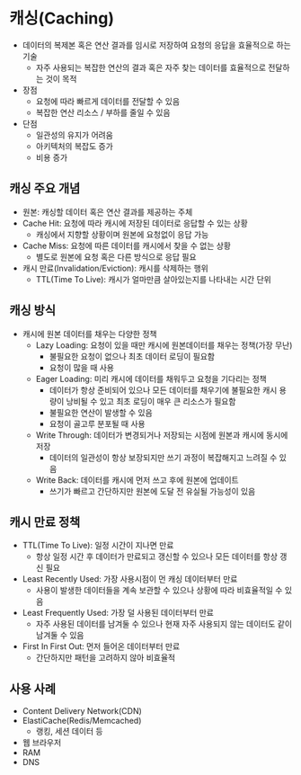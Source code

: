 # 캐싱(Caching)
* 데이터의 복제본 혹은 연산 결과를 임시로 저장하여 요청의 응답을 효율적으로 하는 기술
  * 자주 사용되는 복잡한 연산의 결과 혹은 자주 찾는 데이터를 효율적으로 전달하는 것이 목적
* 장점
  * 요청에 따라 빠르게 데이터를 전달할 수 있음
  * 복잡한 연산 리소스 / 부하를 줄일 수 있음
* 단점
  * 일관성의 유지가 어려움
  * 아키텍처의 복잡도 증가
  * 비용 증가

## 캐싱 주요 개념
* 원본: 캐싱할 데이터 혹은 연산 결과를 제공하는 주체
* Cache Hit: 요청에 따라 캐시에 저장된 데이터로 응답할 수 있는 상황
  * 캐싱에서 지향할 상황이며 원본에 요청없이 응답 가능
* Cache Miss: 요청에 따른 데이터를 캐시에서 찾을 수 없는 상황
  * 별도로 원본에 요청 혹은 다른 방식으로 응답 필요
* 캐시 만료(Invalidation/Eviction): 캐시를 삭제하는 행위
  * TTL(Time To Live): 캐시가 얼마만큼 살아있는지를 나타내는 시간 단위

## 캐싱 방식
* 캐시에 원본 데이터를 채우는 다양한 정책
  * Lazy Loading: 요청이 있을 때만 캐시에 원본데이터를 채우는 정책(가장 무난)
    * 불필요한 요청이 없으나 최초 데이터 로딩이 필요함
    * 요청이 많을 때 사용
  * Eager Loading: 미리 캐시에 데이터를 채워두고 요청을 기다리는 정책
    * 데이터가 항상 준비되어 있으나 모든 데이터를 채우기에 불필요한 캐시 용량이 낭비될 수 있고 최초 로딩이 매우 큰 리소스가 필요함
    * 불필요한 연산이 발생할 수 있음
    * 요청이 골고루 분포될 때 사용
  * Write Through: 데이터가 변경되거나 저장되는 시점에 원본과 캐시에 동시에 저장
    * 데이터의 일관성이 항상 보장되지만 쓰기 과정이 복잡해지고 느려질 수 있음
  * Write Back: 데이터를 캐시에 먼저 쓰고 후에 원본에 업데이트
    * 쓰기가 빠르고 간단하지만 원본에 도달 전 유실될 가능성이 있음

## 캐시 만료 정책
* TTL(Time To Live): 일정 시간이 지나면 만료
  * 항상 일정 시간 후 데이터가 만료되고 갱신할 수 있으나 모든 데이터를 항상 갱신 필요
* Least Recently Used: 가장 사용시점이 먼 캐싱 데이터부터 만료
  * 사용이 발생한 데이터들을 계속 보관할 수 있으나 상황에 따라 비효율적일 수 있음
* Least Frequently Used: 가장 덜 사용된 데이터부터 만료
  * 자주 사용된 데이터를 남겨둘 수 있으나 현재 자주 사용되지 않는 데이터도 같이 남겨둘 수 있음
* First In First Out: 먼저 들어온 데이터부터 만료
  * 간단하지만 패턴을 고려하지 않아 비효율적

## 사용 사례
* Content Delivery Network(CDN)
* ElastiCache(Redis/Memcached)
  * 랭킹, 세션 데이터 등
* 웹 브라우저
* RAM
* DNS
